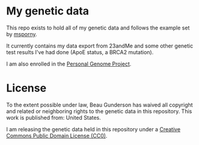 My genetic data
===============

This repo exists to hold all of my genetic data and follows the example set by [msporny](https://github.com/msporny/dna).

It currently contains my data export from 23andMe and some other genetic test results I've had done (ApoE status, a BRCA2 mutation).

I am also enrolled in the [Personal Genome Project](https://my.personalgenomes.org/profile/huF06AD0).

License
=======

To the extent possible under law, Beau Gunderson has waived all copyright and related or neighboring rights to the genetic data in this repository. This work is published from: United States.

I am releasing the genetic data held in this repository under a [Creative Commons Public Domain License (CC0)](http://creativecommons.org/publicdomain/zero/1.0/).
